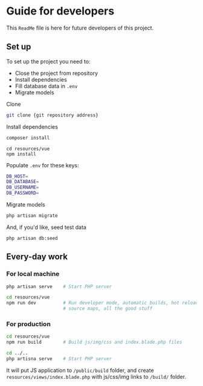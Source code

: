 # Guide for developers

This `ReadMe` file is here for future developers of this project.

## Set up

To set up the project you need to:

 - Close the project from repository
 - Install dependencies
 - Fill database data in `.env`
 - Migrate models
 
Clone
```bash
git clone {git repository address}
```

Install dependencies
```bash
composer install
```
```
cd resources/vue
npm install
```

Populate `.env` for these keys:
```bash
DB_HOST=
DB_DATABASE=
DB_USERNAME=
DB_PASSWORD=
```

Migrate models
```bash
php artisan migrate
```

And, if you'd like, seed test data
```
php artisan db:seed
```

## Every-day work

### For local machine

```bash
php artisan serve    # Start PHP server

cd resources/vue
npm run dev          # Run developer mode, automatic builds, hot reloading, 
                     # source maps, all the good stuff
```

### For production

```bash
cd resources/vue
npm run build        # Build js/img/css and index.blade.php files

cd ../..
php artisna serve    # Start PHP server
```

It will put JS application to `/public/build` folder, and create `resources/views/index.blade.php` with js/css/img links to `/build/` folder.
